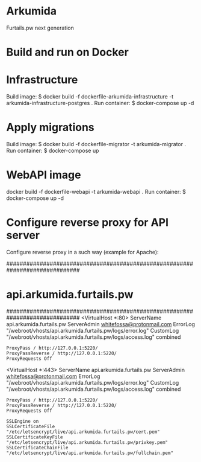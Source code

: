 # Arkumida
Furtails.pw next generation

# Build and run on Docker

# Infrastructure

Build image: $ docker build -f dockerfile-arkumida-infrastructure -t arkumida-infrastructure-postgres .
Run container: $ docker-compose up -d

# Apply migrations

Build image: $ docker build -f dockerfile-migrator -t arkumida-migrator .
Run container: $ docker-compose up

# WebAPI image

docker build -f dockerfile-webapi -t arkumida-webapi .
Run container: $ docker-compose up -d

# Configure reverse proxy for API server
Configure reverse proxy in a such way (example for Apache):

##############################################################################
#                           api.arkumida.furtails.pw                         #
##############################################################################
<VirtualHost *:80>
    ServerName api.arkumida.furtails.pw
    ServerAdmin whitefossa@protonmail.com
    ErrorLog "/webroot/vhosts/api.arkumida.furtails.pw/logs/error.log"
    CustomLog "/webroot/vhosts/api.arkumida.furtails.pw/logs/access.log" combined

    ProxyPass / http://127.0.0.1:5220/
    ProxyPassReverse / http://127.0.0.1:5220/
    ProxyRequests Off
</VirtualHost>

<VirtualHost *:443>
    ServerName api.arkumida.furtails.pw
    ServerAdmin whitefossa@protonmail.com
    ErrorLog "/webroot/vhosts/api.arkumida.furtails.pw/logs/error.log"
    CustomLog "/webroot/vhosts/api.arkumida.furtails.pw/logs/access.log" combined

    ProxyPass / http://127.0.0.1:5220/
    ProxyPassReverse / http://127.0.0.1:5220/
    ProxyRequests Off

	SSLEngine on
	SSLCertificateFile "/etc/letsencrypt/live/api.arkumida.furtails.pw/cert.pem"
	SSLCertificateKeyFile "/etc/letsencrypt/live/api.arkumida.furtails.pw/privkey.pem"
	SSLCertificateChainFile "/etc/letsencrypt/live/api.arkumida.furtails.pw/fullchain.pem"
</VirtualHost>
